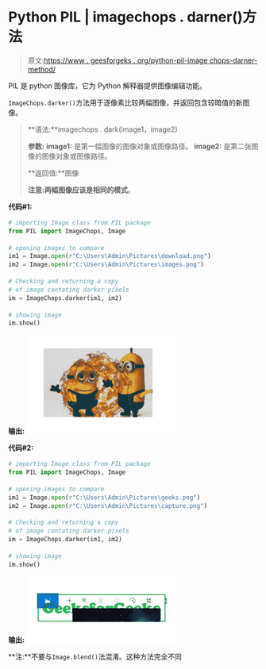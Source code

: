 # Python PIL | imagechops . darner()方法

> 原文:[https://www . geesforgeks . org/python-pil-image chops-darner-method/](https://www.geeksforgeeks.org/python-pil-imagechops-darker-method/)

PIL 是 python 图像库，它为 Python 解释器提供图像编辑功能。

`ImageChops.darker()`方法用于逐像素比较两幅图像，并返回包含较暗值的新图像。

> **语法:**imagechops . dark(image1，image2)
> 
> **参数:**
> **image1:** 是第一幅图像的图像对象或图像路径。
> **image2:** 是第二张图像的图像对象或图像路径。
> 
> **返回值:**图像
> 
> **注意:**两幅图像应该是相同的**模式**。

**代码#1:**

```py
# importing Image class from PIL package
from PIL import ImageChops, Image

# opening images to compare
im1 = Image.open(r"C:\Users\Admin\Pictures\download.png")
im2 = Image.open(r"C:\Users\Admin\Pictures\images.png")

# Checking and returning a copy
# of image contating darker pixels
im = ImageChops.darker(im1, im2)

# showing image
im.show()
```

**输出:**
![](img/41569315275908b6377e27ae643f11d4.png)

**代码#2:**

```py
# importing Image class from PIL package
from PIL import ImageChops, Image

# opening images to compare
im1 = Image.open(r"C:\Users\Admin\Pictures\geeks.png")
im2 = Image.open(r"C:\Users\Admin\Pictures\capture.png")

# Checking and returning a copy
# of image contating darker pixels
im = ImageChops.darker(im1, im2)

# showing image
im.show()
```

**输出:**
![](img/9309f028f6e16d4394733bb7ac807fb1.png)

**注:**不要与`Image.blend()`法混淆。这种方法完全不同